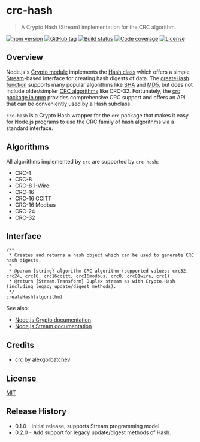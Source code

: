 # crc-hash

> A Crypto Hash (Stream) implementation for the CRC algorithm.

[![npm version][npm-image]][npm-url]
[![GitHub tag][github-tag-image]][github-tag-url]
[![Build status][travis-image]][travis-url]
[![Code coverage][coveralls-image]][coveralls-url]
[![License][license-image]][license-url]


## Overview

Node.js's [Crypto module](http://nodejs.org/api/crypto.html) implements the [Hash class](http://nodejs.org/api/crypto.html#crypto_class_hash) which offers a simple [Stream](http://nodejs.org/api/stream.html)-based interface for creating hash digests of data. The [createHash function](http://nodejs.org/api/crypto.html#crypto_crypto_createhash_algorithm) supports many popular algorithms like [SHA](http://en.wikipedia.org/wiki/Secure_Hash_Algorithm) and [MD5](http://en.wikipedia.org/wiki/MD5), but does not include older/simpler [CRC algorithms](http://en.wikipedia.org/wiki/Cyclic_redundancy_check) like CRC-32. Fortunately, the [crc package in npm](https://www.npmjs.com/package/crc) provides comprehensive CRC support and offers an API that can be conveniently used by a Hash subclass.

`crc-hash` is a Crypto Hash wrapper for the `crc` package that makes it easy for Node.js programs to use the CRC family of hash algorithms via a standard interface.


## Algorithms

All algorithms implemented by `crc` are supported by `crc-hash`:

* CRC-1
* CRC-8
* CRC-8 1-Wire
* CRC-16
* CRC-16 CCITT
* CRC-16 Modbus
* CRC-24
* CRC-32


## Interface

```
/**
 * Creates and returns a hash object which can be used to generate CRC hash digests.
 *
 * @param {string} algorithm CRC algorithm (supported values: crc32, crc24, crc16, crc16ccitt, crc16modbus, crc8, crc81wire, crc1).
 * @return {Stream.Transform} Duplex stream as with Crypto.Hash (including legacy update/digest methods).
 */
createHash(algorithm)
```

See also:

* [Node.js Crypto documentation](http://nodejs.org/api/crypto.html)
* [Node.js Stream documentation](http://nodejs.org/api/stream.html)


## Credits

* [crc](https://www.npmjs.com/package/crc) by [alexgorbatchev](https://www.npmjs.com/~alexgorbatchev)


## License

[MIT](LICENSE)


## Release History

* 0.1.0 - Initial release, supports Stream programming model.
* 0.2.0 - Add support for legacy update/digest methods of Hash.


[npm-image]: https://img.shields.io/npm/v/crc-hash.svg
[npm-url]: https://npmjs.org/package/crc-hash
[github-tag-image]: https://img.shields.io/github/tag/DavidAnson/crc-hash.svg
[github-tag-url]: https://github.com/DavidAnson/crc-hash
[travis-image]: https://img.shields.io/travis/DavidAnson/crc-hash.svg
[travis-url]: https://travis-ci.org/DavidAnson/crc-hash
[coveralls-image]: https://img.shields.io/coveralls/DavidAnson/crc-hash.svg
[coveralls-url]: https://coveralls.io/r/DavidAnson/crc-hash
[license-image]: https://img.shields.io/npm/l/crc-hash.svg
[license-url]: http://opensource.org/licenses/MIT
